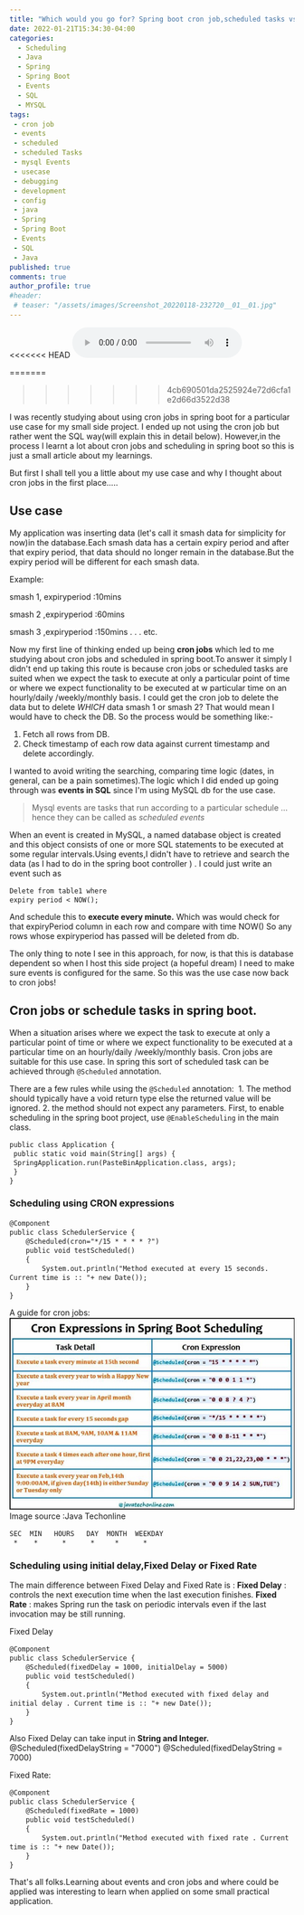 ```yaml
---
title: "Which would you go for? Spring boot cron job,scheduled tasks vs Events in Mysql."
date: 2022-01-21T15:34:30-04:00
categories:
  - Scheduling 
  - Java
  - Spring
  - Spring Boot
  - Events
  - SQL
  - MYSQL
tags:
 - cron job
 - events
 - scheduled
 - scheduled Tasks
 - mysql Events
 - usecase
 - debugging
 - development
 - config
 - java
 - Spring
 - Spring Boot
 - Events
 - SQL
 - Java
published: true
comments: true
author_profile: true
#header:
 # teaser: "/assets/images/Screenshot_20220118-232720__01__01.jpg"
---
```


<<<<<<< HEAD
<audio controls>
  <source src="/assets/images/springbootcronEventsMysql.mp3" type="audio/mp3">
</audio>
 
=======
>>>>>>> 4cb690501da2525924e72d6cfa1e2d66d3522d38

I was recently studying about using cron jobs in spring boot for a particular use case for my small side project. I ended up not using the cron job but rather went the SQL way(will explain this in detail below). However,in the process I learnt a lot about cron jobs and scheduling in spring boot so this is just a small article about my learnings.

But first I shall tell you a little about my use case and why I thought about cron jobs in the first place…..

## Use case 

My application was inserting data (let's call it smash data  for simplicity for now)in the database.Each smash data has a certain expiry period and after that expiry period, that data should no longer remain in the database.But the expiry period will be different for each smash data.

Example:


smash 1, expiryperiod :10mins

smash 2 ,expiryperiod :60mins

smash 3 ,expiryperiod :150mins
.
.
.
etc.


Now my first line of thinking ended up being **cron jobs** which led to me studying about cron jobs and scheduled in spring boot.To answer it simply I didn't end up taking this route is because cron jobs or scheduled tasks are  suited when we expect the task to execute at only a particular point of time or where we expect functionality to be executed at w particular time on an hourly/daily /weekly/monthly basis.
I could get the cron job to delete the data but to delete _WHICH_ data smash 1 or smash 2? That would mean I would have to check the DB.
So the process would be something like:-
1. Fetch all rows from DB.
2. Check timestamp of each row data against current timestamp and delete accordingly.


I wanted to avoid writing the searching, comparing time logic (dates, in general, can be a pain sometimes).The logic which I did ended up going through was **events in SQL** since I'm using MySQL db for the use case.

> Mysql events are tasks that run according to a particular schedule …hence they can be called as _scheduled events_


When an event is created in MySQL, a named database object is created and this object consists of one or more SQL statements to be executed at some regular intervals.Using events,I didn't have to retrieve and search the data (as I had to do in the spring boot controller ) . I could just write an event such as 

```
Delete from table1 where 
expiry period < NOW();
```

And schedule this to **execute every minute.**
Which was would check for that expiryPeriod column in each row and compare with time NOW() So any rows whose expiryperiod has passed will be deleted from db.

The only thing to note  I see in this approach, for now, is that this is database dependent so when I host this side project (a hopeful dream) I need to make sure events is configured for the same.
So this was the use case now back to cron jobs!


## Cron jobs or schedule tasks in spring boot.

When a situation arises where we expect the task to execute at only a particular point of time or where we expect functionality to be executed at a particular time on an hourly/daily /weekly/monthly basis. Cron jobs are suitable for this use case.
In spring this sort of scheduled task can be achieved through ```@Scheduled``` annotation.

There are a few rules while using the ```@Scheduled``` annotation:
 1. The method should typically have a void return type else the returned value will be ignored.
 2. the method should not expect any parameters.
First, to enable scheduling in the spring boot project, use ```@EnableScheduling``` in the main class.

```
public class Application {
 public static void main(String[] args) {
 SpringApplication.run(PasteBinApplication.class, args);
 }
}
```


### Scheduling using CRON expressions 

```
@Component
public class SchedulerService {
    @Scheduled(cron="*/15 * * * * ?")
    public void testScheduled()
    {
        System.out.println("Method executed at every 15 seconds. Current time is :: "+ new Date());
    }
}

```

A guide for cron jobs:
![cron](/assets/images/cron.jpg)
Image source :Java Techonline

```
SEC  MIN   HOURS   DAY  MONTH  WEEKDAY 
 *    *      *      *     *      *
```
 
### Scheduling using initial delay,Fixed Delay or Fixed Rate 
The main difference between Fixed Delay and Fixed Rate is :
**Fixed Delay** : controls the next execution time when the last execution finishes.
**Fixed Rate** : makes Spring run the task on periodic intervals even if the last invocation may be still running.

Fixed Delay 

```
@Component
public class SchedulerService {
    @Scheduled(fixedDelay = 1000, initialDelay = 5000)
    public void testScheduled()
    {
        System.out.println("Method executed with fixed delay and initial delay . Current time is :: "+ new Date());
    }
}
```


Also Fixed Delay can take input in **String and Integer.**
@Scheduled(fixedDelayString = "7000")
@Scheduled(fixedDelayString = 7000)

Fixed Rate:
```
@Component
public class SchedulerService {
    @Scheduled(fixedRate = 1000)
    public void testScheduled()
    {
        System.out.println("Method executed with fixed rate . Current time is :: "+ new Date());
    }
}
```
That's all folks.Learning about events and cron jobs and where could be applied was interesting to learn when applied on some small practical application.

